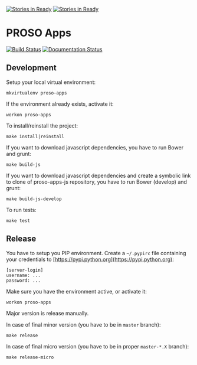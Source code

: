 [![Stories in Ready](https://badge.waffle.io/adaptive-learning/proso-apps.png?label=ready&title=Ready)](https://waffle.io/adaptive-learning/proso-apps)
[![Stories in Ready](https://badge.waffle.io/adaptive-learning/proso-apps.png?label=ready&title=Ready)](https://waffle.io/adaptive-learning/proso-apps)
# PROSO Apps

[![Build Status](https://travis-ci.org/adaptive-learning/proso-apps.png)](https://travis-ci.org/adaptive-learning/proso-apps)
[![Documentation Status](https://readthedocs.org/projects/proso-apps/badge/?version=latest)](http://proso-apps.readthedocs.org/en/latest/)

## Development

Setup your local virtual environment:

	mkvirtualenv proso-apps

If the environment already exists, activate it:

	workon proso-apps

To install/reinstall the project:

	make install|reinstall

If you want to download javascript dependencies, you have to run Bower and grunt:

	make build-js

If you want to download javascript dependencies and create a symbolic link to clone of proso-apps-js repository, you have to run Bower (develop) and grunt:

	make build-js-develop

To run tests:

	make test

## Release

You have to setup you PIP environment. Create a `~/.pypirc` file containing your credentials to
[https://pypi.python.org](https://pypi.python.org):

```
[server-login]
username: ...
password: ...
```

Make sure you have the environment active, or activate it:

	workon proso-apps
	
Major version is release manually.

In case of final minor version (you have to be in `master` branch):

	make release

In case of final micro version (you have to be in proper `master-*.X` branch):

	make release-micro
